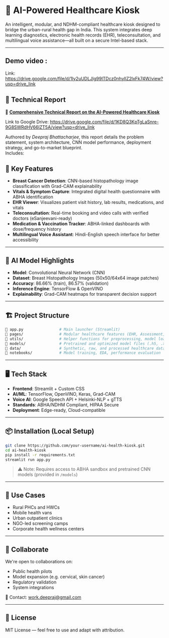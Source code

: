# 🏥 AI-Powered Healthcare Kiosk

An intelligent, modular, and NDHM-compliant healthcare kiosk designed to bridge the urban-rural health gap in India. This system integrates deep learning diagnostics, electronic health records (EHR), teleconsultation, and multilingual voice assistance—all built on a secure Intel-based stack.

---

## Demo video : 



Link: https://drive.google.com/file/d/1Iy2uUDLJlg99lTDcz0nhyllZ2lxFk74W/view?usp=drive_link



## 📄 Technical Report

📘 **[Comprehensive Technical Report on the AI-Powered Healthcare Kiosk](./ITR%20report%20INTEL%20Final.pdf)**



Link to Google Drive: https://drive.google.com/file/d/1KD8Q3KpTgLaSnre-9G8SWRdHV66IZT5A/view?usp=drive_link

Authored by *Deepraj Bhattacharjee*, this report details the problem statement, system architecture, CNN model performance, deployment strategy, and go-to-market blueprint.  
Includes:

## 🚀 Key Features

- **Breast Cancer Detection**: CNN-based histopathology image classification with Grad-CAM explainability
- **Vitals & Symptom Capture**: Integrated digital health questionnaire with ABHA identification
- **EHR Viewer**: Visualizes patient visit history, lab results, medications, and vitals
- **Teleconsultation**: Real-time booking and video calls with verified doctors (eSanjeevani-ready)
- **Medication & Vaccination Tracker**: ABHA-linked dashboards with dose/frequency history
- **Multilingual Voice Assistant**: Hindi-English speech interface for better accessibility

---

## 🧠 AI Model Highlights

- **Model**: Convolutional Neural Network (CNN)
- **Dataset**: Breast Histopathology Images (50x50/64x64 image patches)
- **Accuracy**: 86.66% (train), 86.57% (validation)
- **Inference Engine**: TensorFlow & OpenVINO
- **Explainability**: Grad-CAM heatmaps for transparent decision support

---

## 🏗️ Project Structure

```bash
📁 app.py                # Main launcher (Streamlit)
📁 pages/                # Modular healthcare features (EHR, Assessment, AI Diagnostics, etc.)
📁 utils/                # Helper functions for preprocessing, model loading, encryption
📁 models/               # Pretrained and optimized model files (.h5, .xml)
📁 data/                 # Synthetic, raw, and processed healthcare datasets
📁 notebooks/            # Model training, EDA, performance evaluation
````

---

## 🖥️ Tech Stack

* **Frontend**: Streamlit + Custom CSS
* **AI/ML**: TensorFlow, OpenVINO, Keras, Grad-CAM
* **Voice AI**: Google Speech API + Helsinki-NLP + gTTS
* **Standards**: ABHA/NDHM Compliant, HIPAA Secure
* **Deployment**: Edge-ready, Cloud-compatible

---

## 📦 Installation (Local Setup)

```bash
git clone https://github.com/your-username/ai-health-kiosk.git
cd ai-health-kiosk
pip install -r requirements.txt
streamlit run app.py
```

> ⚠️ Note: Requires access to ABHA sandbox and pretrained CNN models (provided in `/models`)

---

## 📍 Use Cases

* Rural PHCs and HWCs
* Mobile health vans
* Urban outpatient clinics
* NGO-led screening camps
* Corporate health wellness centers

---

## 🤝 Collaborate

We're open to collaborations on:

* Public health pilots
* Model expansion (e.g. cervical, skin cancer)
* Regulatory validation
* System integrations

📧 Contact: [work.deepraj@gmail.com](mailto:work.deepraj@gmail.com)

---

## 📜 License

MIT License — feel free to use and adapt with attribution.

```

